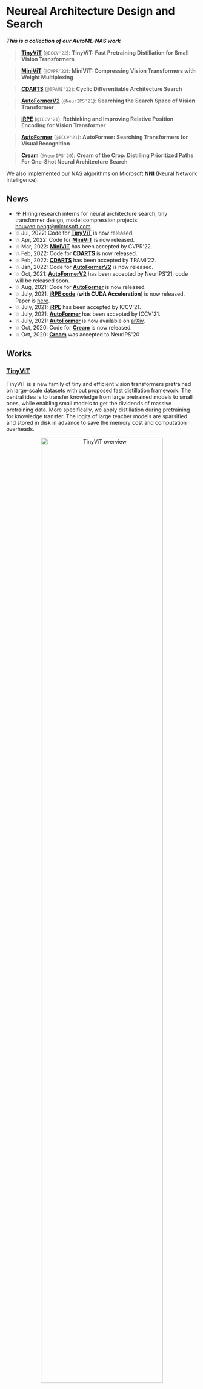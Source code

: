
# Neureal Architecture Design and Search

***This is a collection of our AutoML-NAS work***

> [**TinyViT**](./TinyViT) (```@ECCV'22```): **TinyViT: Fast Pretraining Distillation for Small Vision Transformers**

> [**MiniViT**](./MiniViT) (```@CVPR'22```): **MiniViT: Compressing Vision Transformers with Weight Multiplexing**

> [**CDARTS**](./CDARTS) (```@TPAMI'22```): **Cyclic Differentiable Architecture Search**


> [**AutoFormerV2**](./AutoFormerV2) (```@NeurIPS'21```): **Searching the Search Space of Vision Transformer**


> [**iRPE**](./iRPE) (```@ICCV'21```): **Rethinking and Improving Relative Position Encoding for Vision Transformer**


> [**AutoFormer**](./AutoFormer) (```@ICCV'21```): **AutoFormer: Searching Transformers for Visual Recognition**


> [**Cream**](./Cream) (```@NeurIPS'20```): **Cream of the Crop: Distilling Prioritized Paths For One-Shot Neural Architecture Search**

We also implemented our NAS algorithms on Microsoft [**NNI**](https://github.com/microsoft/nni) (Neural Network Intelligence).

## News
- :sunny: Hiring research interns for neural architecture search, tiny transformer design, model compression projects: houwen.peng@microsoft.com
- :boom: Jul, 2022: Code for [**TinyViT**](./TinyViT) is now released.
- :boom: Apr, 2022: Code for [**MiniViT**](./MiniViT) is now released.
- :boom: Mar, 2022: [**MiniViT**](https://openaccess.thecvf.com/content/CVPR2022/html/Zhang_MiniViT_Compressing_Vision_Transformers_With_Weight_Multiplexing_CVPR_2022_paper.html) has been accepted by CVPR'22.
- :boom: Feb, 2022: Code for [**CDARTS**](./CDARTS) is now released.
- :boom: Feb, 2022: [**CDARTS**](./CDARTS) has been accepted by TPAMI'22.
- :boom: Jan, 2022: Code for [**AutoFormerV2**](./AutoFormerV2) is now released.
- :boom: Oct, 2021: [**AutoFormerV2**](./AutoFormerV2) has been accepted by NeurIPS'21, code will be released soon.
- :boom: Aug, 2021: Code for [**AutoFormer**](./AutoFormer) is now released.
- :boom: July, 2021: [**iRPE code**](./iRPE) (**with CUDA Acceleration**) is now released. Paper is [here](https://openaccess.thecvf.com/content/ICCV2021/html/Wu_Rethinking_and_Improving_Relative_Position_Encoding_for_Vision_Transformer_ICCV_2021_paper.html).
- :boom: July, 2021: [**iRPE**](https://openaccess.thecvf.com/content/ICCV2021/html/Wu_Rethinking_and_Improving_Relative_Position_Encoding_for_Vision_Transformer_ICCV_2021_paper.html) has been accepted by ICCV'21.
- :boom: July, 2021: [**AutoFormer**](https://openaccess.thecvf.com/content/ICCV2021/html/Chen_AutoFormer_Searching_Transformers_for_Visual_Recognition_ICCV_2021_paper.html) has been accepted by ICCV'21.
- :boom: July, 2021: [**AutoFormer**](./AutoFormer) is now available on [arXiv](https://arxiv.org/abs/2107.00651).
- :boom: Oct, 2020: Code for [**Cream**](./Cream) is now released.
- :boom: Oct, 2020: [**Cream**](./Cream) was accepted to NeurIPS'20

## Works

### [TinyViT](./TinyViT)
TinyViT is a new family of tiny and efficient vision transformers pretrained on large-scale datasets with out proposed fast distillation framework. The central idea is to transfer knowledge from large pretrained models to small ones, while enabling small models to get the dividends of massive pretraining data. More specifically, we apply distillation during pretraining for knowledge transfer. The logits of large teacher models are sparsified and stored in disk in advance to save the memory cost and computation overheads.
<div align="center">
    <img width="80%" alt="TinyViT overview" src="./TinyViT/.figure/framework.png"/>
</div>

### [MiniViT](./MiniViT)
MiniViT is a new compression framework that achieves parameter reduction in vision transformers while retaining the same performance. The central idea of MiniViT is to multiplex the weights of consecutive transformer blocks. Specifically, we make the weights shared across layers, while imposing a transformation on the weights to increase diversity. Weight distillation over self-attention is also applied to transfer knowledge from large-scale ViT models to weight-multiplexed compact models.
<div align="center">
    <img width="70%" alt="MiniViT overview" src="./MiniViT/.figure/framework.png"/>
</div>

### [CDARTS](./CDARTS)
In this work, we propose new joint optimization objectives and a novel Cyclic Differentiable ARchiTecture Search framework, dubbed CDARTS. Considering the structure difference, CDARTS builds a cyclic feedback mechanism between the search and evaluation networks with introspective distillation. 
<div align="center">
    <img width="50%" alt="CDARTS overview" src="CDARTS/demo/framework1.png"/>
</div>


### [AutoFormerV2](./AutoFormerV2)
In this work, instead of searching the architecture in a predefined search space, with the help of AutoFormer, we proposed to search the search space to automatically find a great search space first. 
After that we search the architectures in the searched space. In addition, we provide insightful observations and guidelines for general vision transformer design.
<div align="center">
    <img width="70%" alt="AutoFormerV2 overview" src="AutoFormerV2/.figure/overview.jpg"/>
</div>


### [AutoFormer](./AutoFormer)

AutoFormer is new one-shot architecture search framework dedicated to vision transformer search. It entangles the weights of different vision transformer blocks in the same layers during supernet training. 
Benefiting from the strategy, the trained supernet allows thousands of subnets to be very well-trained. Specifically, the performance of these subnets with weights inherited from the supernet is comparable to those retrained from scratch.
<div align="center">
    <img width="70%" alt="AutoFormer overview" src="AutoFormer/.figure/overview.png"/>
</div>

### [iRPE](./iRPE)
**Image RPE (iRPE for short) methods are new relative position encoding methods dedicated to 2D images**, considering directional relative distance modeling as well as the interactions between queries and relative position embeddings in self-attention mechanism. The proposed iRPE methods are simple and lightweight, being easily plugged into transformer blocks. Experiments demonstrate that solely due to the proposed encoding methods, **DeiT and DETR obtain up to 1.5% (top-1 Acc) and 1.3% (mAP) stable improvements** over their original versions on ImageNet and COCO respectively, without tuning any extra hyperparamters such as learning rate and weight decay. Our ablation and analysis also yield interesting findings, some of which run counter to previous understanding.
<div align="center">
    <img width="70%" alt="iRPE overview" src="iRPE/iRPE.png"/>
</div>


### [Cream](./Cream)
**[[Paper]](https://papers.nips.cc/paper/2020/file/d072677d210ac4c03ba046120f0802ec-Paper.pdf) [[Models-Google Drive]](https://drive.google.com/drive/folders/1NLGAbBF9bA1IUAxKlk2VjgRXhr6RHvRW?usp=sharing)[[Models-Baidu Disk (password: wqw6)]](https://pan.baidu.com/s/1TqQNm2s14oEdyNPimw3T9g) [[Slides]]() [[BibTex]](https://scholar.googleusercontent.com/scholar.bib?q=info:ICWVXc_SsKAJ:scholar.google.com/&output=citation&scisdr=CgUmooXfEMfTi0cV5aU:AAGBfm0AAAAAX7sQ_aXoamdKRaBI12tAVN8REq1VKNwM&scisig=AAGBfm0AAAAAX7sQ_RdYtp6BSro3zgbXVJU2MCgsG730&scisf=4&ct=citation&cd=-1&hl=ja)**  <br/>

In this work, we present a simple yet effective architecture distillation method. The central idea is that subnetworks can learn collaboratively and teach each other throughout the training process, aiming to boost the convergence of individual models. We introduce the concept of prioritized path, which refers to the architecture candidates exhibiting superior performance during training. Distilling knowledge from the prioritized paths is able to boost the training of subnetworks. Since the prioritized paths are changed on the fly depending on their performance and complexity, the final obtained paths are the cream of the crop.
<div >
    <img src="Cream/demo/intro.jpg" width="90%"/>
</div>


## Bibtex
```bibtex
@InProceedings{MiniViT,
    title     = {MiniViT: Compressing Vision Transformers With Weight Multiplexing},
    author    = {Zhang, Jinnian and Peng, Houwen and Wu, Kan and Liu, Mengchen and Xiao, Bin and Fu, Jianlong and Yuan, Lu},
    booktitle = {Proceedings of the IEEE/CVF Conference on Computer Vision and Pattern Recognition (CVPR)},
    month     = {June},
    year      = {2022},
    pages     = {12145-12154}
}

@article{CDARTS,
  title={Cyclic Differentiable Architecture Search},
  author={Yu, Hongyuan and Peng, Houwen and Huang, Yan and Fu, Jianlong and Du, Hao and Wang, Liang and Ling, Haibin},
  journal={IEEE Transactions on Pattern Analysis and Machine Intelligence (TPAMI)},
  year={2022}
}

@article{S3,
  title={Searching the Search Space of Vision Transformer},
  author={Minghao, Chen and Kan, Wu and Bolin, Ni and Houwen, Peng and Bei, Liu and Jianlong, Fu and Hongyang, Chao and Haibin, Ling},
  booktitle={Conference and Workshop on Neural Information Processing Systems (NeurIPS)},
  year={2021}
}

@InProceedings{iRPE,
    title     = {Rethinking and Improving Relative Position Encoding for Vision Transformer},
    author    = {Wu, Kan and Peng, Houwen and Chen, Minghao and Fu, Jianlong and Chao, Hongyang},
    booktitle = {Proceedings of the IEEE/CVF International Conference on Computer Vision (ICCV)},
    month     = {October},
    year      = {2021},
    pages     = {10033-10041}
}

@InProceedings{AutoFormer,
    title     = {AutoFormer: Searching Transformers for Visual Recognition},
    author    = {Chen, Minghao and Peng, Houwen and Fu, Jianlong and Ling, Haibin},
    booktitle = {Proceedings of the IEEE/CVF International Conference on Computer Vision (ICCV)},
    month     = {October},
    year      = {2021},
    pages     = {12270-12280}
}

@article{Cream,
  title={Cream of the Crop: Distilling Prioritized Paths For One-Shot Neural Architecture Search},
  author={Peng, Houwen and Du, Hao and Yu, Hongyuan and Li, Qi and Liao, Jing and Fu, Jianlong},
  journal={Advances in Neural Information Processing Systems},
  volume={33},
  year={2020}
}
```

## License
License under an MIT license.

